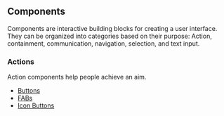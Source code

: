 ## Components

Components are interactive building blocks for creating a user interface.
They can be organized into categories based on their purpose: Action, containment,
communication, navigation, selection, and text input.

### Actions

Action components help people achieve an aim.

- [Buttons](/components/buttons)
- [FABs](/components/floating-action-button)
- [Icon Buttons](/components/icon-buttons)
